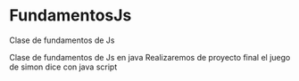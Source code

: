 # FundamentosJs
Clase de fundamentos de Js

Clase de fundamentos de Js en java
Realizaremos de proyecto final el juego de simon dice con java script
